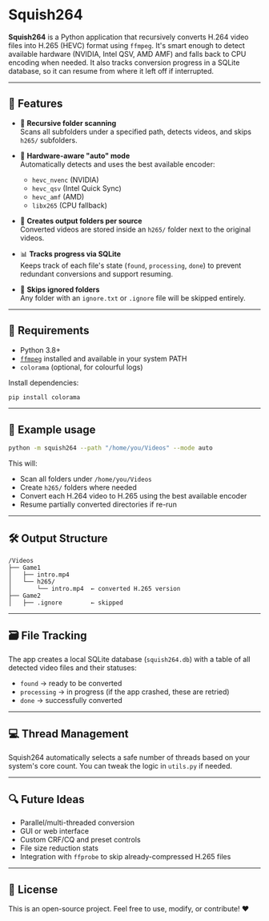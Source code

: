 # Squish264

**Squish264** is a Python application that recursively converts H.264 video files into H.265 (HEVC) format using `ffmpeg`. It's smart enough to detect available hardware (NVIDIA, Intel QSV, AMD AMF) and falls back to CPU encoding when needed. It also tracks conversion progress in a SQLite database, so it can resume from where it left off if interrupted.

---

## 🚀 Features

- 🎯 **Recursive folder scanning**  
  Scans all subfolders under a specified path, detects videos, and skips `h265/` subfolders.

- 🧠 **Hardware-aware "auto" mode**  
  Automatically detects and uses the best available encoder:
  - `hevc_nvenc` (NVIDIA)
  - `hevc_qsv` (Intel Quick Sync)
  - `hevc_amf` (AMD)
  - `libx265` (CPU fallback)

- 📁 **Creates output folders per source**  
  Converted videos are stored inside an `h265/` folder next to the original videos.

- 📊 **Tracks progress via SQLite**  
  Keeps track of each file's state (`found`, `processing`, `done`) to prevent redundant conversions and support resuming.

- 📄 **Skips ignored folders**  
  Any folder with an `ignore.txt` or `.ignore` file will be skipped entirely.

---

## 🧱 Requirements

- Python 3.8+
- [`ffmpeg`](https://ffmpeg.org/) installed and available in your system PATH
- `colorama` (optional, for colourful logs)

Install dependencies:

```bash
pip install colorama
```

---

## 🧪 Example usage

```bash
python -m squish264 --path "/home/you/Videos" --mode auto
```

This will:
- Scan all folders under `/home/you/Videos`
- Create `h265/` folders where needed
- Convert each H.264 video to H.265 using the best available encoder
- Resume partially converted directories if re-run

---

## 🛠 Output Structure

```
/Videos
├── Game1
│   ├── intro.mp4
│   └── h265/
│       └── intro.mp4  ← converted H.265 version
├── Game2
│   ├── .ignore        ← skipped
```

---

## 🗃 File Tracking

The app creates a local SQLite database (`squish264.db`) with a table of all detected video files and their statuses:
- `found` → ready to be converted
- `processing` → in progress (if the app crashed, these are retried)
- `done` → successfully converted

---

## 💻 Thread Management

Squish264 automatically selects a safe number of threads based on your system's core count. You can tweak the logic in `utils.py` if needed.

---

## 🔍 Future Ideas

- Parallel/multi-threaded conversion
- GUI or web interface
- Custom CRF/CQ and preset controls
- File size reduction stats
- Integration with `ffprobe` to skip already-compressed H.265 files

---

## 💬 License

This is an open-source project. Feel free to use, modify, or contribute! ❤️
